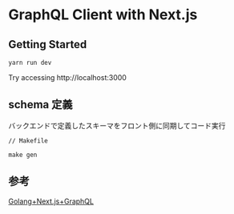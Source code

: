# GraphQL Client with Next.js

## Getting Started

```
yarn run dev
```

Try accessing http://localhost:3000

## schema 定義

バックエンドで定義したスキーマをフロント側に同期してコード実行

```
// Makefile

make gen
```

## 参考

[Golang+Next.js+GraphQL](https://zenn.dev/akino/articles/a26bcf3ad2bba8)

